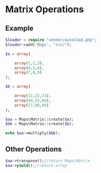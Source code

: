 Matrix Operations
=======

## Example

```php
$loader = require "vendor/autoload.php";
$loader->add('Mops', "src/");

$a = array(

	array(1,2,3),
	array(4,5,6),
	array(7,8,9)
);

$b = array(

	array(11,22,33),
	array(44,55,66),
	array(77,88,99)
);

$aa = Mops\Matrix::create($a);
$bb = Mops\Matrix::create($b);

echo $aa->multiply($bb);
```

## Other Operations

```php
$aa->transpose();//return Mops\Matrix
$aa->yield();//return array
```